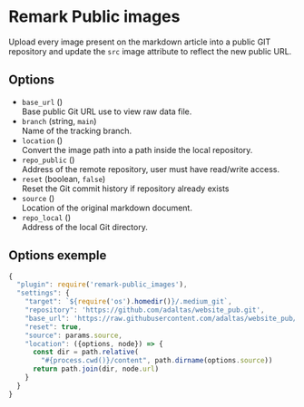 # Remark Public images

Upload every image present on the markdown article into a public GIT repository and update the `src` image attribute to reflect the new public URL.

## Options

- `base_url` ()  
  Base public Git URL use to view raw data file.
- `branch` (string, `main`)  
  Name of the tracking branch.
- `location` ()\
  Convert the image path into a path inside the local repository.
- `repo_public` ()\
  Address of the remote repository, user must have read/write access.
- `reset` (boolean, `false`)\
  Reset the Git commit history if repository already exists
- `source` ()\
  Location of the original markdown document.
- `repo_local` ()\
  Address of the local Git directory.

## Options exemple

```js
{
  "plugin": require('remark-public_images'),
  "settings": {
    "target": `${require('os').homedir()}/.medium_git`,
    "repository": 'https://github.com/adaltas/website_pub.git',
    "base_url": 'https://raw.githubusercontent.com/adaltas/website_pub/master/',
    "reset": true,
    "source": params.source,
    "location": ({options, node}) => {
      const dir = path.relative(
        "#{process.cwd()}/content", path.dirname(options.source))
      return path.join(dir, node.url)
    }
  }
}
```
